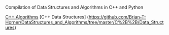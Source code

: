 Compilation of Data Structures and Algorithms in C++ and Python

[C++ Algorithms](https://github.com/Brian-T-Horner/DataStructures_and_Algorithms/tree/master/C%2B%2B/Algorithms)
[C++ Data Structures] (https://github.com/Brian-T-Horner/DataStructures_and_Algorithms/tree/master/C%2B%2B/Data_Structures)


